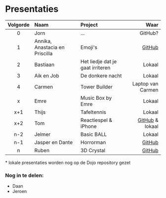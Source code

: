 # Presentaties

|Volgorde|Naam|Project|Waar|
|:---:|:---|:---|---:|
|0|Jorn|...|GitHub?|
|1|Annika, Anastacia en Priscilla|Emoji's|[GitHub](https://github.com/ruben-bouman/eindpresentatie-ana-annika-priscilla/blob/master/code%20eindpresentatie)|
|2|Bastiaan|Het liedje dat je gaat irriteren|Lokaal|
|3|Aik en Job|De donkere nacht|Lokaal|
|4|Carmen|Tower Builder|Laptop van Carmen|
|x|Emre|Music Box by Emre|Lokaal|
|x+1|Thijs|Tafeltennis|Lokaal|
|x+2|Tom|Reactiespel & iPhone|[GitHub](https://github.com/tomyboy112/reaction-game) & lokaal|
|n-2|Jelmer|Basic BALL|Lokaal|
|n-1|Jasper en Dante|Horrorman|[GitHub](https://github.com/DantVader2005/jaspers-en-dantes-horrorman/blob/master/de_horror_man.pde)|
|n|Ruben|3D Crystal|[GitHub](https://github.com/ruben-bouman/pwc-crystal/blob/master/crystal_pwc.pde)|

\* lokale presentaties worden nog op de Dojo repository gezet

### Nog in te delen:
* Daan
* Jeroen

